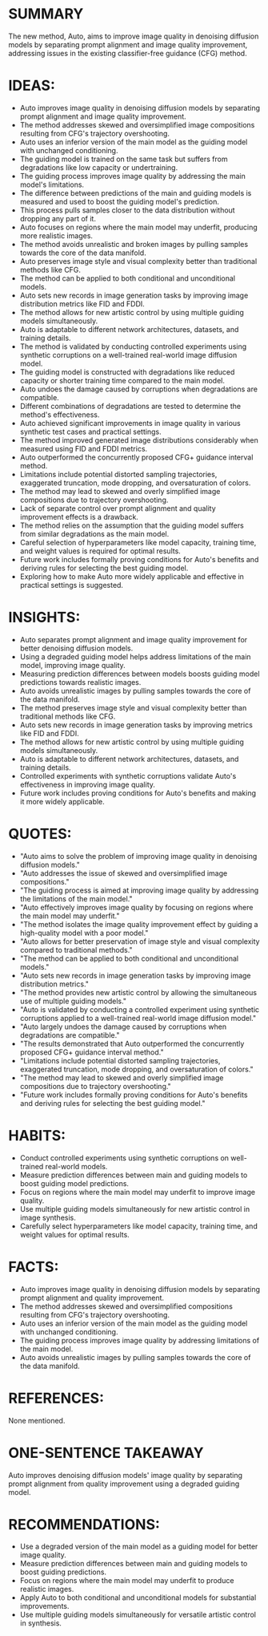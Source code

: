 # SUMMARY
The new method, Auto, aims to improve image quality in denoising diffusion models by separating prompt alignment and image quality improvement, addressing issues in the existing classifier-free guidance (CFG) method.

# IDEAS:
- Auto improves image quality in denoising diffusion models by separating prompt alignment and image quality improvement.
- The method addresses skewed and oversimplified image compositions resulting from CFG's trajectory overshooting.
- Auto uses an inferior version of the main model as the guiding model with unchanged conditioning.
- The guiding model is trained on the same task but suffers from degradations like low capacity or undertraining.
- The guiding process improves image quality by addressing the main model's limitations.
- The difference between predictions of the main and guiding models is measured and used to boost the guiding model's prediction.
- This process pulls samples closer to the data distribution without dropping any part of it.
- Auto focuses on regions where the main model may underfit, producing more realistic images.
- The method avoids unrealistic and broken images by pulling samples towards the core of the data manifold.
- Auto preserves image style and visual complexity better than traditional methods like CFG.
- The method can be applied to both conditional and unconditional models.
- Auto sets new records in image generation tasks by improving image distribution metrics like FID and FDDI.
- The method allows for new artistic control by using multiple guiding models simultaneously.
- Auto is adaptable to different network architectures, datasets, and training details.
- The method is validated by conducting controlled experiments using synthetic corruptions on a well-trained real-world image diffusion model.
- The guiding model is constructed with degradations like reduced capacity or shorter training time compared to the main model.
- Auto undoes the damage caused by corruptions when degradations are compatible.
- Different combinations of degradations are tested to determine the method's effectiveness.
- Auto achieved significant improvements in image quality in various synthetic test cases and practical settings.
- The method improved generated image distributions considerably when measured using FID and FDDI metrics.
- Auto outperformed the concurrently proposed CFG+ guidance interval method.
- Limitations include potential distorted sampling trajectories, exaggerated truncation, mode dropping, and oversaturation of colors.
- The method may lead to skewed and overly simplified image compositions due to trajectory overshooting.
- Lack of separate control over prompt alignment and quality improvement effects is a drawback.
- The method relies on the assumption that the guiding model suffers from similar degradations as the main model.
- Careful selection of hyperparameters like model capacity, training time, and weight values is required for optimal results.
- Future work includes formally proving conditions for Auto's benefits and deriving rules for selecting the best guiding model.
- Exploring how to make Auto more widely applicable and effective in practical settings is suggested.

# INSIGHTS:
- Auto separates prompt alignment and image quality improvement for better denoising diffusion models.
- Using a degraded guiding model helps address limitations of the main model, improving image quality.
- Measuring prediction differences between models boosts guiding model predictions towards realistic images.
- Auto avoids unrealistic images by pulling samples towards the core of the data manifold.
- The method preserves image style and visual complexity better than traditional methods like CFG.
- Auto sets new records in image generation tasks by improving metrics like FID and FDDI.
- The method allows for new artistic control by using multiple guiding models simultaneously.
- Auto is adaptable to different network architectures, datasets, and training details.
- Controlled experiments with synthetic corruptions validate Auto's effectiveness in improving image quality.
- Future work includes proving conditions for Auto's benefits and making it more widely applicable.

# QUOTES:
- "Auto aims to solve the problem of improving image quality in denoising diffusion models."
- "Auto addresses the issue of skewed and oversimplified image compositions."
- "The guiding process is aimed at improving image quality by addressing the limitations of the main model."
- "Auto effectively improves image quality by focusing on regions where the main model may underfit."
- "The method isolates the image quality improvement effect by guiding a high-quality model with a poor model."
- "Auto allows for better preservation of image style and visual complexity compared to traditional methods."
- "The method can be applied to both conditional and unconditional models."
- "Auto sets new records in image generation tasks by improving image distribution metrics."
- "The method provides new artistic control by allowing the simultaneous use of multiple guiding models."
- "Auto is validated by conducting a controlled experiment using synthetic corruptions applied to a well-trained real-world image diffusion model."
- "Auto largely undoes the damage caused by corruptions when degradations are compatible."
- "The results demonstrated that Auto outperformed the concurrently proposed CFG+ guidance interval method."
- "Limitations include potential distorted sampling trajectories, exaggerated truncation, mode dropping, and oversaturation of colors."
- "The method may lead to skewed and overly simplified image compositions due to trajectory overshooting."
- "Future work includes formally proving conditions for Auto's benefits and deriving rules for selecting the best guiding model."

# HABITS:
- Conduct controlled experiments using synthetic corruptions on well-trained real-world models.
- Measure prediction differences between main and guiding models to boost guiding model predictions.
- Focus on regions where the main model may underfit to improve image quality.
- Use multiple guiding models simultaneously for new artistic control in image synthesis.
- Carefully select hyperparameters like model capacity, training time, and weight values for optimal results.

# FACTS:
- Auto improves image quality in denoising diffusion models by separating prompt alignment and quality improvement.
- The method addresses skewed and oversimplified compositions resulting from CFG's trajectory overshooting.
- Auto uses an inferior version of the main model as the guiding model with unchanged conditioning.
- The guiding process improves image quality by addressing limitations of the main model.
- Auto avoids unrealistic images by pulling samples towards the core of the data manifold.

# REFERENCES:
None mentioned.

# ONE-SENTENCE TAKEAWAY
Auto improves denoising diffusion models' image quality by separating prompt alignment from quality improvement using a degraded guiding model.

# RECOMMENDATIONS:
- Use a degraded version of the main model as a guiding model for better image quality.
- Measure prediction differences between main and guiding models to boost guiding predictions.
- Focus on regions where the main model may underfit to produce realistic images.
- Apply Auto to both conditional and unconditional models for substantial improvements.
- Use multiple guiding models simultaneously for versatile artistic control in synthesis.